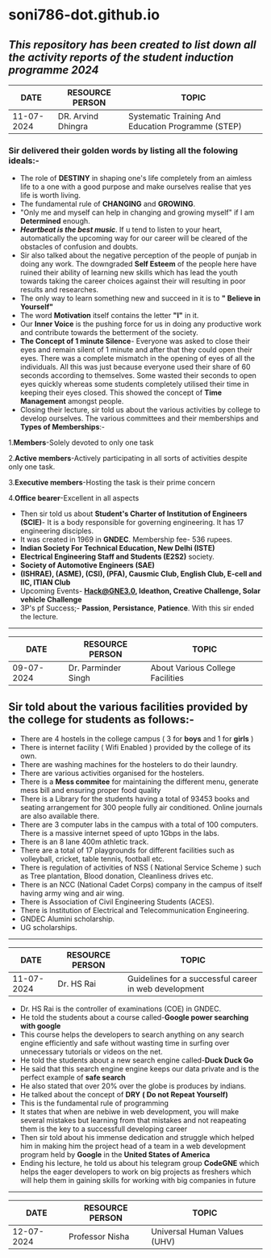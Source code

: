 # soni786-dot.github.io
## ***This repository has been created to list down all the activity reports of the student induction programme 2024*** ##

| DATE | RESOURCE PERSON | TOPIC |
| ----------- | ----------- | ----|
| 11-07-2024| DR. Arvind Dhingra | Systematic Training And Education Programme (STEP) |

### Sir delivered their golden words by listing all the folowing ideals:- ###
- The role of **DESTINY** in shaping one's life completely from an aimless life to a one with a good purpose and make ourselves realise that yes life is worth living.
- The fundamental rule of **CHANGING** and **GROWING**.
- "Only me and myself can help in changing and growing myself" if I am **Determined** enough.
- ***Heartbeat is the best music***. If u tend to listen to your heart, automatically the upcoming way for our career will be cleared of the obstacles of confusion and doubts.
- Sir also talked about the negative perception of the people of punjab in doing any work. The downgraded **Self Esteem** of the people here have ruined their ability of learning new skills which has lead the youth towards taking the career choices against their will resulting in poor results and researches.
- The only way to learn something new and succeed in it is to **" Believe in Yourself"**
- The word **Motivation** itself contains the letter **"I"** in it.
- Our **Inner Voice** is the pushing force for us in doing any productive work and contribute towards the betterment of the society.
- **The Concept of 1 minute Silence**- Everyone was asked to close their eyes and remain silent of 1 minute and after that they could open their eyes. There was a complete mismatch in the opening of eyes of all the individuals. All this was just because everyone used their share of 60 seconds according to themselves. Some wasted their seconds to open eyes quickly whereas some students completely utilised their time in keeping their eyes closed. This showed the concept of **Time Management** amongst people.
- Closing their lecture, sir told us about the various activities by college to develop ourselves. The various committees and their memberships and **Types of Memberships**:-

1.**Members**-Solely devoted to only one task
  
2.**Active members**-Actively participating in all sorts of activities despite only one task.

3.**Executive members**-Hosting the task is their prime concern 
  
4.**Office bearer**-Excellent in all aspects
  
- Then sir told us about **Student's Charter of Institution of Engineers (SCIE)**- It is a body responsible for governing engineering. It has 17 engineering disciples.
- It was created in 1969 in **GNDEC**. Membership fee- 536 rupees.
- **Indian Society For Technical Education, New Delhi (ISTE)**
- **Electrical Engineering Staff and Students (E2S2)** society.
- **Society of Automotive Engineers (SAE)**
- **(ISHRAE), (ASME), (CSI), (PFA), Causmic Club, English Club, E-cell and IIC, ITIAN Club**
- Upcoming Events- **Hack@GNE3.0, Ideathon, Creative Challenge, Solar vehicle Challenge**
- 3P's pf Success;- **Passion**, **Persistance**, **Patience**. With this sir ended the lecture.
---

| DATE | RESOURCE PERSON | TOPIC |
| ---- | --------------- | ----- |
| 09-07-2024 | Dr. Parminder Singh | About Various College Facilities |

## Sir told about the various facilities provided by the college for students as follows:-  

- There are 4 hostels in the college campus ( 3 for **boys** and 1 for **girls** )
- There is internet facility ( Wifi Enabled ) provided by the college of its own.
- There are washing machines for the hostelers to do their laundry.
- There are various activities organised for the hostelers.
- There is a **Mess commitee** for maintaining the different menu, generate mess bill and ensuring proper food quality
- There is a Library for the students having a total of 93453 books and seating arrangement for 300 people fully air conditioned. Online journals are also available there.
- There are 3 computer labs in the campus with a total of 100 computers. There is a massive internet speed of upto 1Gbps in the labs.
- There is an 8 lane 400m athletic track.
- There are a total of 17 playgrounds for different facilities such as volleyball, cricket, table tennis, football etc.
- There is regulation of activities of NSS ( National Service Scheme ) such as Tree plantation, Blood donation, Cleanliness drives etc.
- There is an NCC (National Cadet Corps) company in the campus of itself having army wing and air wing.
- There is Association of Civil Engineering Students (ACES).
- There is Institution of Electrical and Telecommunication Engineering.
- GNDEC Alumini scholarship.
- UG scholarships.
---

| DATE | RESOURCE PERSON | TOPIC |
| ---- | --------------- | ----- |
| 11-07-2024 | Dr. HS Rai | Guidelines for a successful career in web development |

- Dr. HS Rai is the controller of examinations (COE) in GNDEC.
- He told the students about a course called-**Google power searching with google**
- This course helps the developers to search anything on any search engine efficiently and safe without wasting time in surfing over unnecessary tutorials or videos on the net.
- He told the students about a new search engine called-**Duck Duck Go**
- He said that this search engine engine keeps our data private and is the perfect example of **safe search**
- He also stated that over 20% over the globe is produces by indians.
- He talked about the concept of **DRY** **( Do not Repeat Yourself)**
- This is the fundamental rule of programming
- It states that when are nebiwe in web development, you will make several mistakes but learning from that mistakes and not reapeating them is the key to a successfull developing career
- Then sir told about his immense dedication and struggle which helped him in making him the project head of a team in a web development program held by **Google** in the **United States of America**
- Ending his lecture, he told us about his telegram group **CodeGNE** which helps the eager developers to work on big projects as freshers which will help them in gaining skills for working with big companies in future
  
---

| DATE | RESOURCE PERSON | TOPIC |
| ---- | --------------- | ----- |
| 12-07-2024 | Professor Nisha | Universal Human Values (UHV) |


   
   


  

